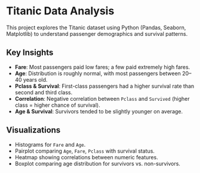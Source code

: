 # Titanic Data Analysis

This project explores the Titanic dataset using Python (Pandas, Seaborn, Matplotlib) to understand passenger demographics and survival patterns.

## Key Insights

* **Fare**: Most passengers paid low fares; a few paid extremely high fares.
* **Age**: Distribution is roughly normal, with most passengers between 20–40 years old.
* **Pclass & Survival**: First-class passengers had a higher survival rate than second and third class.
* **Correlation**: Negative correlation between `Pclass` and `Survived` (higher class = higher chance of survival).
* **Age & Survival**: Survivors tended to be slightly younger on average.

## Visualizations

* Histograms for `Fare` and `Age`.
* Pairplot comparing `Age`, `Fare`, `Pclass` with survival status.
* Heatmap showing correlations between numeric features.
* Boxplot comparing age distribution for survivors vs. non-survivors.
